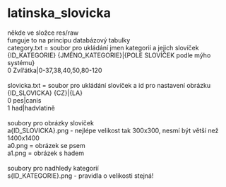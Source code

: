 # latinska_slovicka

někde ve složce res/raw<br>
funguje to na principu databázový tabulky<br>
category.txt = soubor pro ukládání jmen kategorií a jejich slovíček <br>
{ID_KATEGORIE} {JMÉNO_KATEGORIE}|{POLE SLOVÍČEK podle mýho systému} <br>
0 Zvířátka|0-37,38,40,50,80-120<br>
<br>
slovicka.txt = soubor pro ukládání slovíček a id pro nastavení obrázku<br>
{ID_SLOVICKA} {CZ}|{LA}<br>
0 pes|canis<br>
1 had|hadvlatině<br>
<br>
soubory pro obrázky slovíček<br>
a{ID_SLOVICKA}.png - nejlépe velikost tak 300x300, nesmí být větší než 1400x1400<br>
a0.png = obrázek se psem<br>
a1.png = obrázek s hadem<br>
<br>
soubory pro nadhledy kategorií<br>
s{ID_KATEGORIE}.png - pravidla o velikosti stejná!<br>
